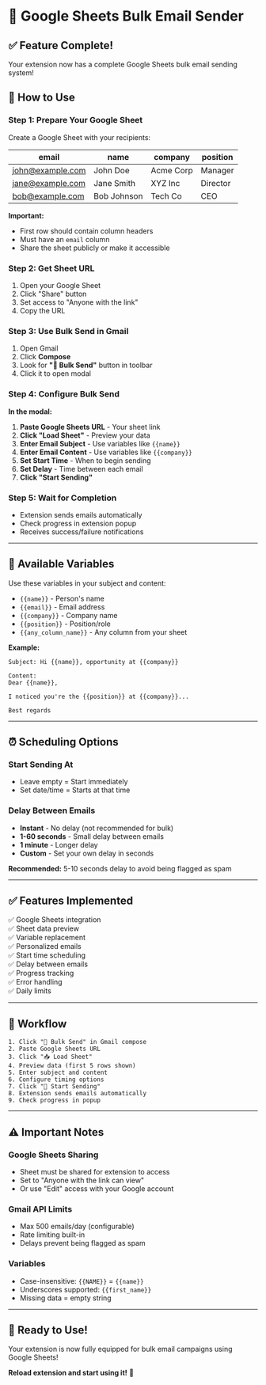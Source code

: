 # 📧 Google Sheets Bulk Email Sender

## ✅ Feature Complete!

Your extension now has a complete Google Sheets bulk email sending system!

## 🎯 How to Use

### Step 1: Prepare Your Google Sheet

Create a Google Sheet with your recipients:

| email | name | company | position |
|-------|------|---------|----------|
| john@example.com | John Doe | Acme Corp | Manager |
| jane@example.com | Jane Smith | XYZ Inc | Director |
| bob@example.com | Bob Johnson | Tech Co | CEO |

**Important:**
- First row should contain column headers
- Must have an `email` column
- Share the sheet publicly or make it accessible

### Step 2: Get Sheet URL

1. Open your Google Sheet
2. Click "Share" button
3. Set access to "Anyone with the link"
4. Copy the URL

### Step 3: Use Bulk Send in Gmail

1. Open Gmail
2. Click **Compose**
3. Look for **"📧 Bulk Send"** button in toolbar
4. Click it to open modal

### Step 4: Configure Bulk Send

**In the modal:**

1. **Paste Google Sheets URL** - Your sheet link
2. **Click "Load Sheet"** - Preview your data
3. **Enter Email Subject** - Use variables like `{{name}}`
4. **Enter Email Content** - Use variables like `{{company}}`
5. **Set Start Time** - When to begin sending
6. **Set Delay** - Time between each email
7. **Click "Start Sending"**

### Step 5: Wait for Completion

- Extension sends emails automatically
- Check progress in extension popup
- Receives success/failure notifications

---

## 📝 Available Variables

Use these variables in your subject and content:

- `{{name}}` - Person's name
- `{{email}}` - Email address
- `{{company}}` - Company name
- `{{position}}` - Position/role
- `{{any_column_name}}` - Any column from your sheet

**Example:**
```
Subject: Hi {{name}}, opportunity at {{company}}

Content:
Dear {{name}},

I noticed you're the {{position}} at {{company}}...

Best regards
```

---

## ⏰ Scheduling Options

### Start Sending At
- Leave empty = Start immediately
- Set date/time = Starts at that time

### Delay Between Emails
- **Instant** - No delay (not recommended for bulk)
- **1-60 seconds** - Small delay between emails
- **1 minute** - Longer delay
- **Custom** - Set your own delay in seconds

**Recommended:** 5-10 seconds delay to avoid being flagged as spam

---

## ✅ Features Implemented

✅ Google Sheets integration  
✅ Sheet data preview  
✅ Variable replacement  
✅ Personalized emails  
✅ Start time scheduling  
✅ Delay between emails  
✅ Progress tracking  
✅ Error handling  
✅ Daily limits  

---

## 🚀 Workflow

```
1. Click "📧 Bulk Send" in Gmail compose
2. Paste Google Sheets URL
3. Click "📥 Load Sheet"
4. Preview data (first 5 rows shown)
5. Enter subject and content
6. Configure timing options
7. Click "🚀 Start Sending"
8. Extension sends emails automatically
9. Check progress in popup
```

---

## ⚠️ Important Notes

### Google Sheets Sharing
- Sheet must be shared for extension to access
- Set to "Anyone with the link can view"
- Or use "Edit" access with your Google account

### Gmail API Limits
- Max 500 emails/day (configurable)
- Rate limiting built-in
- Delays prevent being flagged as spam

### Variables
- Case-insensitive: `{{NAME}}` = `{{name}}`
- Underscores supported: `{{first_name}}`
- Missing data = empty string

---

## 🎉 Ready to Use!

Your extension is now fully equipped for bulk email campaigns using Google Sheets!

**Reload extension and start using it!** 🚀



